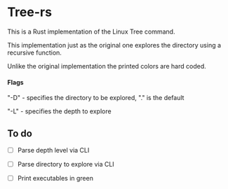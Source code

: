 # Tree-rs
This is a Rust implementation of the Linux Tree command.

This implementation just as the original one explores the directory using a
recursive function.

Unlike the original implementation the printed colors are hard coded.

#### Flags
"-D" - specifies the directory to be explored, "." is the default 

"-L" - specifies the depth to explore

## To do
* [ ] Parse depth level via CLI
* [ ] Parse directory to explore via CLI
* [ ] Print executables in green

